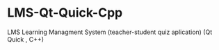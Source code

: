 # LMS-Qt-Quick-Cpp
LMS Learning Managment System (teacher-student quiz aplication)  (Qt Quick , C++)
